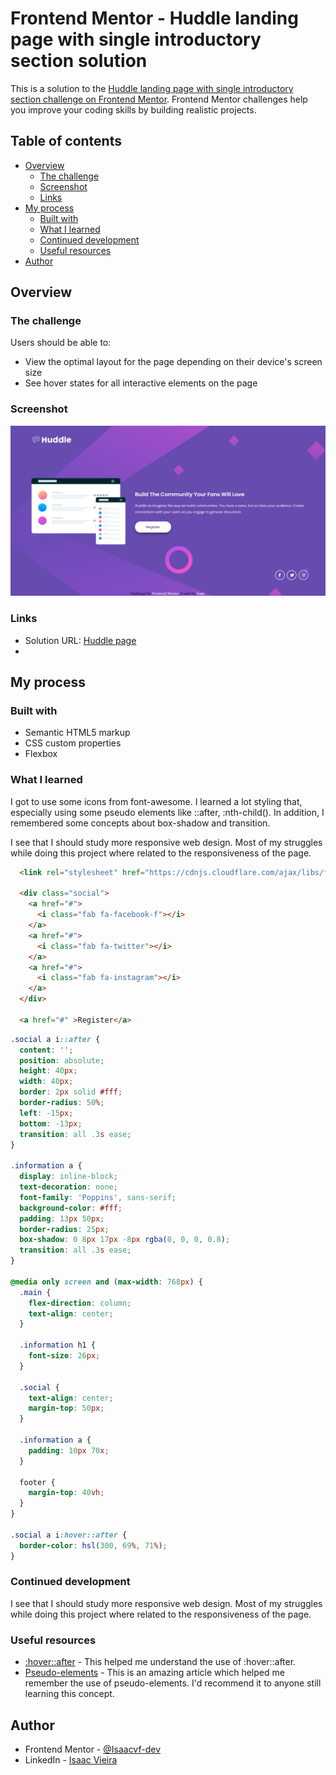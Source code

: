 # Frontend Mentor - Huddle landing page with single introductory section solution

This is a solution to the [Huddle landing page with single introductory section challenge on Frontend Mentor](https://www.frontendmentor.io/challenges/huddle-landing-page-with-a-single-introductory-section-B_2Wvxgi0). Frontend Mentor challenges help you improve your coding skills by building realistic projects. 

## Table of contents

- [Overview](#overview)
  - [The challenge](#the-challenge)
  - [Screenshot](#screenshot)
  - [Links](#links)
- [My process](#my-process)
  - [Built with](#built-with)
  - [What I learned](#what-i-learned)
  - [Continued development](#continued-development)
  - [Useful resources](#useful-resources)
- [Author](#author)



## Overview

### The challenge

Users should be able to:

- View the optimal layout for the page depending on their device's screen size
- See hover states for all interactive elements on the page

### Screenshot

![](./images/Final%20project.png)

### Links

- Solution URL: [Huddle page](isaacvf-dev.github.io)
- 

## My process

### Built with

- Semantic HTML5 markup
- CSS custom properties
- Flexbox

### What I learned

I got to use some icons from font-awesome. I learned a lot styling that, especially using some pseudo elements like ::after, :nth-child(). In addition, I remembered some concepts about box-shadow and transition.

I see that I should study more responsive web design. Most of my struggles while doing this project where related to the responsiveness of the page.


```html
  <link rel="stylesheet" href="https://cdnjs.cloudflare.com/ajax/libs/font-awesome/6.3.0/css/all.min.css" integrity="sha512-SzlrxWUlpfuzQ+pcUCosxcglQRNAq/DZjVsC0lE40xsADsfeQoEypE+enwcOiGjk/bSuGGKHEyjSoQ1zVisanQ==" crossorigin="anonymous" referrerpolicy="no-referrer" />

  <div class="social">
    <a href="#">
      <i class="fab fa-facebook-f"></i>
    </a>
    <a href="#">
      <i class="fab fa-twitter"></i>
    </a>
    <a href="#">
      <i class="fab fa-instagram"></i>
    </a>
  </div>
  
  <a href="#" >Register</a>
```
```css
.social a i::after {
  content: '';
  position: absolute;
  height: 40px;
  width: 40px;
  border: 2px solid #fff;
  border-radius: 50%;
  left: -15px;
  bottom: -13px;
  transition: all .3s ease;
}

.information a {
  display: inline-block;
  text-decoration: none;
  font-family: 'Poppins', sans-serif;
  background-color: #fff;
  padding: 13px 50px;
  border-radius: 25px;
  box-shadow: 0 8px 17px -8px rgba(0, 0, 0, 0.8);
  transition: all .3s ease;
}

@media only screen and (max-width: 768px) {
  .main {
    flex-direction: column;
    text-align: center;
  }

  .information h1 {
    font-size: 26px;
  }

  .social {
    text-align: center;
    margin-top: 50px;
  }

  .information a {
    padding: 10px 70x;
  }

  footer {   
    margin-top: 40vh;       
  }
}

.social a i:hover::after {
  border-color: hsl(300, 69%, 71%);
}
```
### Continued development

I see that I should study more responsive web design. Most of my struggles while doing this project where related to the responsiveness of the page.


### Useful resources

- [:hover::after](https://stackoverflow.com/questions/13233991/combine-after-with-hover) - This helped me understand the use of :hover::after.
- [Pseudo-elements](https://www.w3schools.com/css/css_pseudo_elements.asp) - This is an amazing article which helped me remember the use of pseudo-elements. I'd recommend it to anyone still learning this concept.

## Author

- Frontend Mentor - [@Isaacvf-dev](https://www.frontendmentor.io/profile/Isaacvf-dev)
- LinkedIn - [Isaac Vieira](https://www.linkedin.com/in/isaac-vieira-francelino/)


